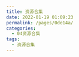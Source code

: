 ```yaml
---
title: 资源合集
date: 2022-01-19 01:09:23
permalink: /pages/0de14a/
categories:
  - 04资源合集
tags:
  - 资源合集
---
```

